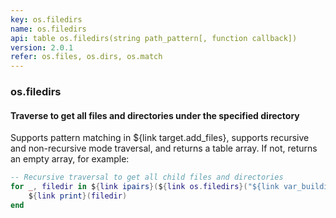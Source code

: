 ```yaml
---
key: os.filedirs
name: os.filedirs
api: table os.filedirs(string path_pattern[, function callback])
version: 2.0.1
refer: os.files, os.dirs, os.match
---
```


### os.filedirs

#### Traverse to get all files and directories under the specified directory

Supports pattern matching in ${link target.add_files}, supports recursive and non-recursive mode traversal, and returns a table array. If not, returns an empty array, for example:

```lua
-- Recursive traversal to get all child files and directories
for _, filedir in ${link ipairs}(${link os.filedirs}("${link var_buildir}/**")) do
    ${link print}(filedir)
end
```
